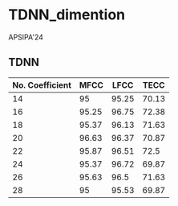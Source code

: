 # TDNN_dimention
APSIPA'24

## TDNN

| No. Coefficient | MFCC  | LFCC  | TECC  |
|-----------------|-------|-------|-------|
| 14              | 95    | 95.25 | 70.13 |
| 16              | 95.25 | 96.75 | 72.38 |
| 18              | 95.37 | 96.13 | 71.63 |
| 20              | 96.63 | 96.37 | 70.87 |
| 22              | 95.87 | 96.51 | 72.5  |
| 24              | 95.37 | 96.72 | 69.87 |
| 26              | 95.63 | 96.5  | 71.63 |
| 28              | 95    | 95.53 | 69.87 |
